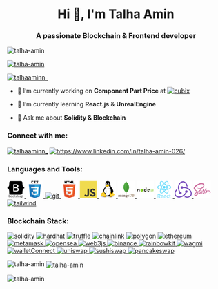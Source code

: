 <h1 align="center">Hi 👋, I'm Talha Amin</h1>
<h3 align="center">A passionate Blockchain & Frontend developer</h3>

<p align="left"> <img src="https://komarev.com/ghpvc/?username=talha-amin&label=Profile%20views&color=0e75b6&style=flat" alt="talha-amin" /> </p>

<p align="left"> <a href="https://github.com/ryo-ma/github-profile-trophy"><img src="https://github-profile-trophy.vercel.app/?username=talha-amin" alt="talha-amin" /></a> </p>

<p align="left"> <a href="https://twitter.com/talhaaminn_" target="blank"><img src="https://img.shields.io/twitter/follow/talhaaminn_?logo=twitter&style=for-the-badge" alt="talhaaminn_" /></a> </p>

- 🔭 I’m currently working on **Component Part Price** at <a href="https://www.cubix.co/" target="blank"><img src="https://www.cubix.co/themes/responsiv-clean/assets/img/cubix-logo.svg" alt="cubix" /></a> 

- 🌱 I’m currently learning **React.js** & **UnrealEngine** 

- 💬 Ask me about **Solidity & Blockchain**

<h3 align="left">Connect with me:</h3>
<p align="left">
<a href="https://twitter.com/talhaaminn_" target="blank"><img align="center" src="https://raw.githubusercontent.com/rahuldkjain/github-profile-readme-generator/master/src/images/icons/Social/twitter.svg" alt="talhaaminn_" height="30" width="40" /></a>
<a href="https://linkedin.com/in/https://www.linkedin.com/in/talha-amin-026/" target="blank"><img align="center" src="https://raw.githubusercontent.com/rahuldkjain/github-profile-readme-generator/master/src/images/icons/Social/linked-in-alt.svg" alt="https://www.linkedin.com/in/talha-amin-026/" height="30" width="40" /></a>
</p>

<h3 align="left">Languages and Tools:</h3>
<p align="left"> <a href="https://getbootstrap.com" target="_blank" rel="noreferrer"> <img src="https://raw.githubusercontent.com/devicons/devicon/master/icons/bootstrap/bootstrap-plain-wordmark.svg" alt="bootstrap" width="40" height="40"/> </a> <a href="https://www.w3schools.com/css/" target="_blank" rel="noreferrer"> <img src="https://raw.githubusercontent.com/devicons/devicon/master/icons/css3/css3-original-wordmark.svg" alt="css3" width="40" height="40"/> </a> <a href="https://git-scm.com/" target="_blank" rel="noreferrer"> <img src="https://www.vectorlogo.zone/logos/git-scm/git-scm-icon.svg" alt="git" width="40" height="40"/> </a> <a href="https://www.w3.org/html/" target="_blank" rel="noreferrer"> <img src="https://raw.githubusercontent.com/devicons/devicon/master/icons/html5/html5-original-wordmark.svg" alt="html5" width="40" height="40"/> </a> <a href="https://developer.mozilla.org/en-US/docs/Web/JavaScript" target="_blank" rel="noreferrer"> <img src="https://raw.githubusercontent.com/devicons/devicon/master/icons/javascript/javascript-original.svg" alt="javascript" width="40" height="40"/> </a> <a href="https://www.linux.org/" target="_blank" rel="noreferrer"> <img src="https://raw.githubusercontent.com/devicons/devicon/master/icons/linux/linux-original.svg" alt="linux" width="40" height="40"/> </a> <a href="https://www.mongodb.com/" target="_blank" rel="noreferrer"> <img src="https://raw.githubusercontent.com/devicons/devicon/master/icons/mongodb/mongodb-original-wordmark.svg" alt="mongodb" width="40" height="40"/> </a> <a href="https://nodejs.org" target="_blank" rel="noreferrer"> <img src="https://raw.githubusercontent.com/devicons/devicon/master/icons/nodejs/nodejs-original-wordmark.svg" alt="nodejs" width="40" height="40"/> </a> <a href="https://reactjs.org/" target="_blank" rel="noreferrer"> <img src="https://raw.githubusercontent.com/devicons/devicon/master/icons/react/react-original-wordmark.svg" alt="react" width="40" height="40"/> </a> <a href="https://redux.js.org" target="_blank" rel="noreferrer"> <img src="https://raw.githubusercontent.com/devicons/devicon/master/icons/redux/redux-original.svg" alt="redux" width="40" height="40"/> </a> <a href="https://sass-lang.com" target="_blank" rel="noreferrer"> <img src="https://raw.githubusercontent.com/devicons/devicon/master/icons/sass/sass-original.svg" alt="sass" width="40" height="40"/> </a> <a href="https://tailwindcss.com/" target="_blank" rel="noreferrer"> <img src="https://www.vectorlogo.zone/logos/tailwindcss/tailwindcss-icon.svg" alt="tailwind" width="40" height="40"/> </a> 
<h3 align="left">Blockchain Stack:</h3>
 <a href="https://soliditylang.org/" target="_blank" rel="noreferrer"> <img src="https://seeklogo.com/images/S/solidity-logo-D29CC3EB00-seeklogo.com.png" alt="solidity" width="40" height="40"/> </a> <a href="https://hardhat.org/" target="_blank" rel="noreferrer"> <img src="https://seeklogo.com/images/H/hardhat-logo-888739EBB4-seeklogo.com.png" alt="hardhat" width="40" height="40"/> </a> <a href="https://trufflesuit.com/" target="_blank" rel="noreferrer"> <img src="https://seeklogo.com/images/T/truffle-logo-2DC7EBABF2-seeklogo.com.png" alt="truffle" width="40" height="40"/> </a> <a href="https://chain.link/" target="_blank" rel="noreferrer"> <img src="https://seeklogo.com/images/C/chainlink-link-logo-CDF7095A43-seeklogo.com.png" alt="chainlink" width="40" height="40"/> </a> <a href="https://polygon.technology" target="_blank" rel="noreferrer"> <img src="https://seeklogo.com/images/P/polygon-matic-logo-1DFDA3A3A8-seeklogo.com.png" alt="polygon" width="40" height="40"/> </a> <a href="https://ethereum.org" target="_blank" rel="noreferrer"> <img src="https://seeklogo.com/images/E/ethereum-logo-DE26DD608D-seeklogo.com.png" alt="ethereum" width="40" height="40"/> </a>
<a href="https://metamask.io" target="_blank" rel="noreferrer"> <img src="https://seeklogo.com/images/M/metamask-logo-09EDE53DBD-seeklogo.com.png" alt="metamask" width="40" height="40"/> </a> <a href="https://opensea.io" target="_blank" rel="noreferrer"> <img src="https://seeklogo.com/images/O/opensea-logo-7DE9D85D62-seeklogo.com.png" alt="opensea" width="40" height="40"/> </a> <a href="https://web3js.readthedocs.io/" target="_blank" rel="noreferrer"> <img src="https://seeklogo.com/images/W/web3js-logo-62DEE79B50-seeklogo.com.png" alt="web3js" width="40" height="40"/> </a> <a href="https://www.binance.com/en" target="_blank" rel="noreferrer"> <img src="https://seeklogo.com/images/B/binance-coin-bnb-logo-97F9D55608-seeklogo.com.png" alt="binance" width="40" height="40"/> </a> <a href="https://www.rainbowkit.com/" target="_blank" rel="noreferrer"> <img src="https://www.rainbowkit.com/rainbow.svg" alt="rainbowkit" width="40" height="40"/> </a> <a href="https://www.wagmi.sh" target="_blank" rel="noreferrer"> <img src="https://raw.githubusercontent.com/wagmi-dev/.github/main/content/logo-dark.svg" alt="wagmi" width="40" height="40"/> </a> <a href="https://walletconnect.com/" target="_blank" rel="noreferrer"> <img src="https://avatars.githubusercontent.com/u/37784886?s=200&v=4" alt="walletConnect" width="40" height="40"/> </a> <a href="https://uniswap.org/" target="_blank" rel="noreferrer"> <img src="https://avatars.githubusercontent.com/u/36115574?s=200&v=4" alt="uniswap" width="40" height="40"/> </a> <a href="https://sushi.com" target="_blank" rel="noreferrer"> <img src="https://avatars.githubusercontent.com/u/72222929?s=200&v=4" alt="sushiswap" width="40" height="40"/> </a> <a href="https://pancakeswap.finance" target="_blank" rel="noreferrer"> <img src="https://avatars.githubusercontent.com/u/71247426?s=200&v=4" alt="pancakeswap" width="40" height="40"/> </a>    </p>

<p><img align="left" src="https://github-readme-stats.vercel.app/api/top-langs?username=talha-amin&show_icons=true&locale=en&layout=compact" alt="talha-amin" /></p>

<p>&nbsp;<img align="center" src="https://github-readme-stats.vercel.app/api?username=talha-amin&show_icons=true&locale=en" alt="talha-amin" /></p>

<p><img align="center" src="https://github-readme-streak-stats.herokuapp.com/?user=talha-amin&" alt="talha-amin" /></p>


